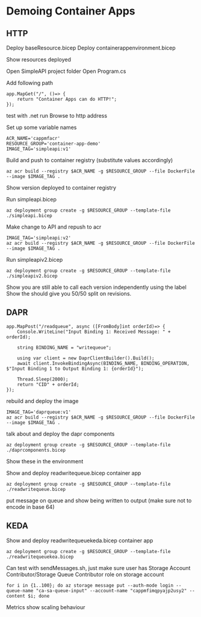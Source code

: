 # Demoing Container Apps

## HTTP

Deploy baseResource.bicep
Deploy containerappenvironment.bicep

Show resources deployed

Open SimpleAPI project folder
Open Program.cs

Add following path

```
app.MapGet("/", ()=> {
    return "Container Apps can do HTTP!";
});
```

test with .net run
Browse to http address

Set up some variable names
```
ACR_NAME='cappmfacr'
RESOURCE_GROUP='container-app-demo'
IMAGE_TAG='simpleapi:v1'
```


Build and push to container registry (substitute values accordingly)

```
az acr build --registry $ACR_NAME -g $RESOURCE_GROUP --file DockerFile --image $IMAGE_TAG .
```

Show version deployed to container registry

Run simpleapi.bicep

```
az deployment group create -g $RESOURCE_GROUP --template-file ./simpleapi.bicep
```

Make change to API and repush to acr

```
IMAGE_TAG='simpleapi:v2'
az acr build --registry $ACR_NAME -g $RESOURCE_GROUP --file DockerFile --image $IMAGE_TAG .
```

Run simpleapiv2.bicep

```
az deployment group create -g $RESOURCE_GROUP --template-file ./simpleapiv2.bicep
```

Show you are still able to call each version independently using the label
Show the should give you 50/50 split on revisions.

## DAPR

```
app.MapPost("/readqueue", async ([FromBody]int orderId)=> {
    Console.WriteLine("Input Binding 1: Received Message: " + orderId);

    string BINDING_NAME = "writequeue";

    using var client = new DaprClientBuilder().Build();
    await client.InvokeBindingAsync(BINDING_NAME, BINDING_OPERATION, $"Input Binding 1 to Output Binding 1: {orderId}");

    Thread.Sleep(2000);
    return "CID" + orderId;
});
```

rebuild and deploy the image

```
IMAGE_TAG='daprqueue:v1'
az acr build --registry $ACR_NAME -g $RESOURCE_GROUP --file DockerFile --image $IMAGE_TAG .
```

talk about and deploy the dapr components

```
az deployment group create -g $RESOURCE_GROUP --template-file ./daprcomponents.bicep
```

Show these in the environment

Show and deploy readwritequeue.bicep container app 

```
az deployment group create -g $RESOURCE_GROUP --template-file ./readwritequeue.bicep
```

put message on queue and show being written to output (make sure not to encode in base 64)

## KEDA

Show and deploy readwritequeuekeda.bicep container app 

```
az deployment group create -g $RESOURCE_GROUP --template-file ./readwritequeuekea.bicep
```

Can test with sendMessages.sh, just make sure user has Storage Account Contributor/Storage Queue Contributor role on storage account 

```
for i in {1..100}; do az storage message put --auth-mode login --queue-name "ca-sa-queue-input" --account-name "cappmfimqpyajp2usy2" --content $i; done
```


Metrics show scaling behaviour

